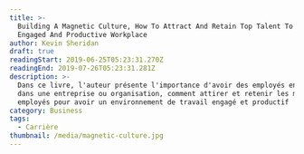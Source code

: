 ```yaml
---
title: >-
  Building A Magnetic Culture, How To Attract And Retain Top Talent To Create An
  Engaged And Productive Workplace
author: Kevin Sheridan
draft: true
readingStart: 2019-06-25T05:23:31.270Z
readingEnd: 2019-07-26T05:23:31.281Z
description: >-
  Dans ce livre, l'auteur présente l'importance d'avoir des employés engagés
  dans une entreprise ou organisation, comment attirer et retenir les meilleurs
  employés pour avoir un environnement de travail engagé et productif
category: Business
tags:
  - Carrière
thumbnail: /media/magnetic-culture.jpg
---
```


